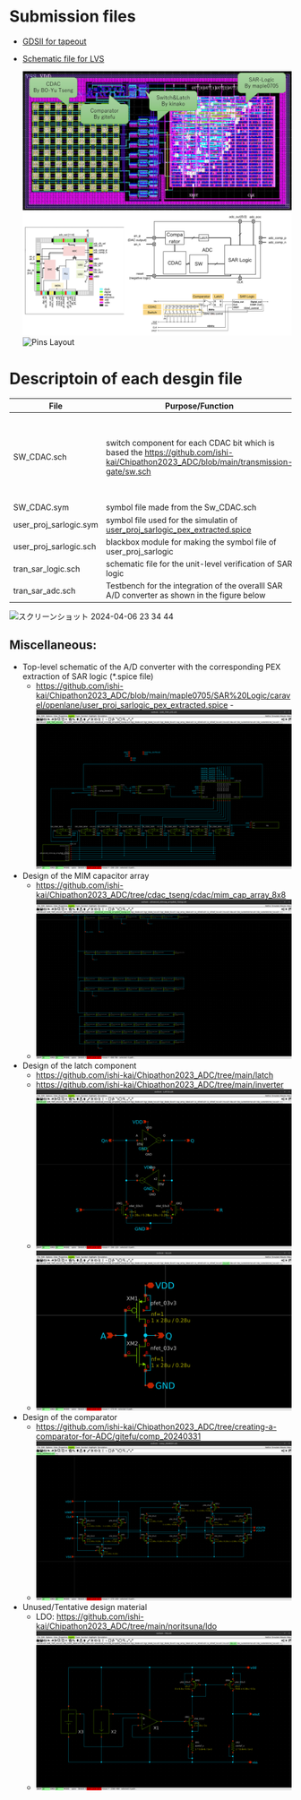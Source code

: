 # Submission files
- [GDSII for tapeout](https://github.com/ishi-kai/Chipathon2023_ADC/blob/main/submit_version/klayout/SAR_TOP.gds)
- [Schematic file for LVS](https://github.com/ishi-kai/Chipathon2023_ADC/blob/main/submit_version/klayout/sar_adc_lvs.sch)

  ![Parts Layout](./images/layout.jpg)  
  ![Block Figs](./images/PnR.png)  
  ![Pins Layout](./images/layout_pin_placement.png)  

# Descriptoin of each desgin file
| File | Purpose/Function | Remark |
| --- | --- | --- |
|SW_CDAC.sch|switch component for each CDAC bit which is based the https://github.com/ishi-kai/Chipathon2023_ADC/blob/main/transmission-gate/sw.sch|The only difference from the base sw.sch is the NMOS connected to the Vout port|
|SW_CDAC.sym|symbol file made from the Sw_CDAC.sch||
|user_proj_sarlogic.sym|symbol file used for the simulatin of [user_proj_sarlogic_pex_extracted.spice](https://github.com/ishi-kai/Chipathon2023_ADC/blob/main/maple0705/SAR%20Logic/caravel/openlane/user_proj_sarlogic_pex_extracted.spice)||
|user_proj_sarlogic.sch|blackbox module for making the symbol file of user_proj_sarlogic||
|tran_sar_logic.sch|schematic file for the unit-level verification of SAR logic||
|tran_sar_adc.sch|Testbench for the integration of the overalll SAR A/D converter as shown in the figure below||

![スクリーンショット 2024-04-06 23 34 44](https://github.com/ishi-kai/Chipathon2023_ADC/assets/654720/e88be19a-a972-409c-b437-14064f13c3a3)

## Miscellaneous:  
  - Top-level schematic of the A/D converter with the corresponding PEX extraction of SAR logic (*.spice file)  
    - https://github.com/ishi-kai/Chipathon2023_ADC/blob/main/maple0705/SAR%20Logic/caravel/openlane/user_proj_sarlogic_pex_extracted.spice    - ![SAR_TOP_LVS](./images/SAR_TOP_LVS.png)  
  - Design of the MIM capacitor array  
    - https://github.com/ishi-kai/Chipathon2023_ADC/tree/cdac_tseng/cdac/mim_cap_array_8x8
    - ![CDAC](./images/advanced_mimcap_array8x8_15step.png)  
  - Design of the latch component
    - https://github.com/ishi-kai/Chipathon2023_ADC/tree/main/latch  
    - https://github.com/ishi-kai/Chipathon2023_ADC/tree/main/inverter
    - ![LATCH](./images/LATCH.png)  
    - ![Inv](./images/Inv.png)  
  - Design of the comparator
    - https://github.com/ishi-kai/Chipathon2023_ADC/tree/creating-a-comparator-for-ADC/gitefu/comp_20240331
    - ![Comparator](./images/comp_20240331.png)  
  - Unused/Tentative design material
      - LDO: https://github.com/ishi-kai/Chipathon2023_ADC/tree/main/noritsuna/ldo
      - ![LDO](./images/ldo.png)  
